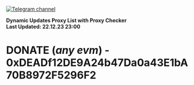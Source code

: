 [![Telegram channel](https://img.shields.io/endpoint?url=https://runkit.io/damiankrawczyk/telegram-badge/branches/master?url=https://t.me/n4z4v0d)](https://t.me/n4z4v0d) 

**Dynamic Updates Proxy List with Proxy Checker**  
**Last Updated: 22.12.23 23:00**

# DONATE (_any evm_) - 0xDEADf12DE9A24b47Da0a43E1bA70B8972F5296F2
